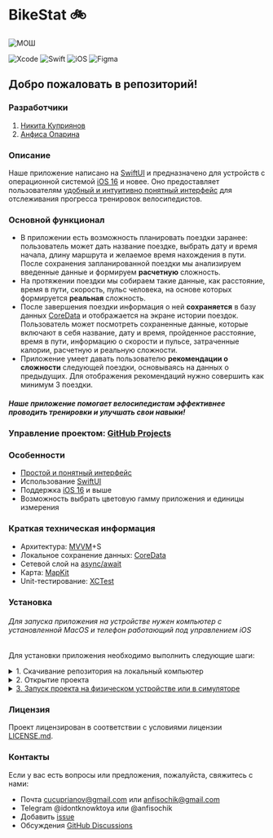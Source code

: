 # **BikeStat 🚲**

![МОШ](https://predprof.olimpiada.ru/images/logo-predporf.svg)

![Xcode](https://img.shields.io/badge/Xcode-007ACC?style=for-the-badge&logo=Xcode&logoColor=white)
![Swift](https://img.shields.io/badge/swift-F54A2A?style=for-the-badge&logo=swift&logoColor=white)
![iOS](https://img.shields.io/badge/iOS-000000?style=for-the-badge&logo=ios&logoColor=white)
![Figma](https://img.shields.io/badge/figma-%23F24E1E.svg?style=for-the-badge&logo=figma&logoColor=white)

## Добро пожаловать в репозиторий!

### Разработчики 
1. [Никита Куприянов](https://github.com/kupriyanovNik)
2. [Анфиса Опарина](https://github.com/Anfisok)

### Описание
Наше приложение написано на [SwiftUI](https://developer.apple.com/xcode/swiftui/) и предназначено для устройств с операционной системой [iOS 16](https://ru.wikipedia.org/wiki/IOS_16) и новее. 
Оно предоставляет пользователям [удобный и интуитивно понятный интерфейс](https://www.figma.com/file/9rCteZ4QIBH2Uw3MMreihN/the-true-bikestat?type=design&node-id=441%3A1121&mode=design&t=SWfG9qbFdvQHJvIh-1) для отслеживания прогресса тренировок велосипедистов. 

### Основной функционал
- В приложении есть возможность планировать поездки заранее: пользователь может дать название поездке, выбрать дату и время начала, длину маршрута и желаемое время нахождения в пути. После сохранения запланированной поездки мы анализируем введенные данные и формируем **расчетную** сложность. 
- На протяжении поездки мы собираем такие данные, как расстояние, время в пути, скорость, пульс человека, на основе которых формируется **реальная** сложность. 
- После завершения поездки информация о ней **сохраняется** в базу данных [CoreData](https://developer.apple.com/documentation/coredata/) и отображается на экране истории поездок. Пользователь может посмотреть сохраненные данные, которые включают в себя название, дату и время, пройденное расстояние, время в пути, информацию о скорости и пульсе, затраченные калории, расчетную и реальную сложности.
- Приложение умеет давать пользователю **рекомендации о сложности** следующей поездки, основываясь на данных о предыдущих. Для отображения рекомендаций нужно совершить как минимум 3 поездки.

##### Наше приложение помогает велосипедистам эффективнее проводить тренировки и улучшать свои навыки!

### Управление проектом: [GitHub Projects](https://github.com/users/kupriyanovNik/projects/4)

### Особенности
- [Простой и понятный интерфейс](https://www.figma.com/file/9rCteZ4QIBH2Uw3MMreihN/the-true-bikestat?type=design&node-id=441%3A1121&mode=design&t=SWfG9qbFdvQHJvIh-1)
- Использование [SwiftUI](https://developer.apple.com/xcode/swiftui/)
- Поддержка [iOS 16](https://ru.wikipedia.org/wiki/IOS_16) и выше
- Возможность выбрать цветовую гамму приложения и единицы измерения  

### Краткая техническая информация 
- Архитектура: [MVVM](https://ru.wikipedia.org/wiki/Model-View-ViewModel)+S
- Локальное сохранение данных: [CoreData](https://developer.apple.com/documentation/coredata/)
- Сетевой слой на [async/await](https://docs.swift.org/swift-book/documentation/the-swift-programming-language/concurrency/)
- Карта: [MapKit](https://developer.apple.com/documentation/mapkit/)
- Unit-тестирование: [XCTest](https://developer.apple.com/documentation/xctest)

### Установка
###### Для запуска приложения на устройстве нужен компьютер с установленной MacOS и телефон работающий под управлением iOS
Для установки приложения необходимо выполнить следующие шаги:

<details><summary>1. Скачивание репозитория на локальный компьютер</summary>
  
  - Открыть терминал
  - Ввести следующие команды
    + cd путь_к_папке_в_которую_нужно_скопировать
    + git clone https://github.com/kupriyanovNik/BikeStat.git
  - Закрыть терминал (опционально)
</details>


<details><summary>2. Открытие проекта</summary>
  
 - Запустить [Xcode](https://developer.apple.com/xcode/)
  - Одновременно нажать cmd + shift + 1
  - Нажать "Open Existing Project..."
  - Найти в файловой системе скопированную папку
  - В папке выделить файл "BikeStat.xcodeproj"
  - Нажать кнопку "Open" / нажать "return" или "Enter" на клавиатуре (зависит от раскладки)
  - Следующие шаги раздела необходимы **только** для запуска на физическом устройстве
  - Перейти в Project Navigator (одновременно нажать cmd + 1)
  - Нажать на корневой элемент в файловой системе проекта (иконка Xcode, справа от которой будет написано BikeStat)
  - В появившемся окне выбрать вкладку "Signing & Capabilities"
  - Поменять [BundleID](https://developer.apple.com/documentation/appstoreconnectapi/bundle_ids) на собственный
</details>

<details><summary><a href="https://developer.apple.com/documentation/xcode/running-your-app-in-simulator-or-on-a-device">3. Запуск проекта на физическом устройстве или в симуляторе</a></summary>


  
  - Одновременно нажать cmd + shift + 2
  - Выбрать симулятор или физическое устройство в качестве Run Destination
  - Закрыть окно выбора Run Destination (красная кнопка слева сверху / одновременно нажать cmd + w)
  - Запустить (в верхнем меню Product -> Run / одновременно нажать cmd + r)
</details>


### Лицензия
Проект лицензирован в соответствии с условиями лицензии [LICENSE.md](https://github.com/kupriyanovNik/BikeStat/blob/develop/LICENSE).

### Контакты
Если у вас есть вопросы или предложения, пожалуйста, свяжитесь с нами:
- Почта [cucuprianov@gmail.com](mailto:cucuprianov@gmail.com) или [anfisochik@gmail.com](mailto:anfisochik@gmail.com)
- Telegram @idontknowktoya или @anfisochik
- Добавить [issue](https://github.com/kupriyanovNik/BikeStat/issues/new)
- Обсуждения [GitHub Discussions](https://github.com/kupriyanovNik/BikeStat/discussions)
